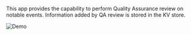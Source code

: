 This app provides the capability to perform Quality Assurance review on notable events. Information added by QA review is stored in the KV store.

![Demo](https://ben-repo-artifacts.s3.us-west-2.amazonaws.com/2020-01-17_16-44-48.gif)
